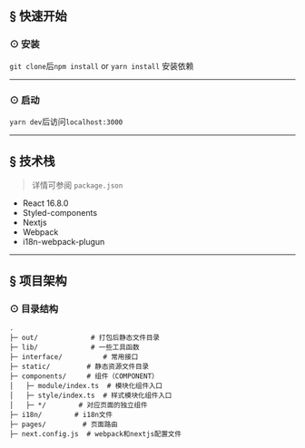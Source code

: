 ## <a name="getting-started">&sect; 快速开始</a>

### <a name="installation">⊙ 安装</a>

`git clone`后`npm install` or `yarn install` 安装依赖

***

### <a name="start">⊙ 启动</a>
`yarn dev`后访问`localhost:3000`

***

## <a name="features">&sect; 技术栈</a>
> 详情可参阅 `package.json`

* React 16.8.0
* Styled-components
* Nextjs
* Webpack
* i18n-webpack-plugun

***

## <a name="architecture">&sect; 项目架构</a>
### <a name="tree">⊙ 目录结构</a>
```
.
├─ out/             # 打包后静态文件目录
├─ lib/             # 一些工具函数
├─ interface/          # 常用接口
├─ static/         # 静态资源文件目录
├─ components/     # 组件（COMPONENT）
│   ├─ module/index.ts  # 模块化组件入口
│   ├─ style/index.ts  # 样式模块化组件入口
│   ├─ */        # 对应页面的独立组件
├─ i18n/        # i18n文件
├─ pages/         # 页面路由
├─ next.config.js  # webpack和nextjs配置文件

```

